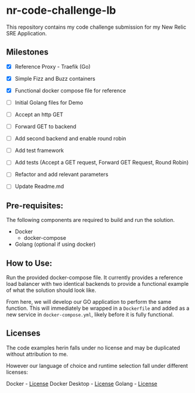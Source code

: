 # nr-code-challenge-lb

This repository contains my code challenge submission for my New Relic SRE Application.

## Milestones

- [X] Reference Proxy - Traefik (Go)
- [X] Simple Fizz and Buzz containers
- [X] Functional docker compose file for reference
- [ ] Initial Golang files for Demo
- [ ] Accept an http GET
- [ ] Forward GET to backend
- [ ] Add second backend and enable round robin
- [ ] Add test framework
- [ ] Add tests (Accept a GET request, Forward GET Request, Round Robin)
- [ ] Refactor and add relevant parameters
- [ ] Update Readme.md


## Pre-requisites:

The following components are required to build and run the solution.

* Docker
  * docker-compose
* Golang (optional if using docker)

## How to Use:

Run the provided docker-compose file. It currently provides a reference load balancer with two identical backends to provide a functional example of what the solution should look like. 

From here, we will develop our GO application to perform the same function. This will immediately be wrapped in a `Dockerfile` and added as a new service in `docker-compose.yml`, likely before it is fully functional. 

## Licenses

The code examples herin falls under no license and may be duplicated without attribution to me.

However our language of choice and runtime selection fall under different licenses:

Docker - [License](https://github.com/moby/moby/blob/master/LICENSE)
Docker Desktop - [License](https://docs.docker.com/subscription/#docker-desktop-license-agreement)
Golang - [License](https://go.dev/LICENSE)

